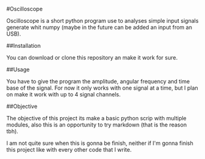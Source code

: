 #Oscilloscope

Oscilloscope is a short python program use to analyses  simple input signals generate whit numpy (maybe in the future can be added an input from an USB).

##Installation

You can download or clone this repository an make it work for sure.

##Usage

You have to give the program the amplitude, angular frequency and time base of the signal. For now it only works with one signal at a time, but I plan on make it work with up to 4 signal channels.

##Objective

The objective of this project its make a basic python scrip with multiple modules, also this is an opportunity to try markdown (that is the reason tbh).

I am not quite sure when this is gonna be finish, neither if I'm gonna finish this project like with every other code that I write.

